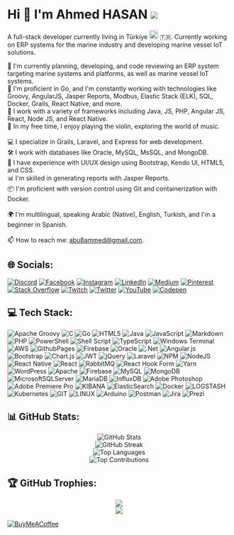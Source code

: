 # Hi 👋 I'm Ahmed HASAN    [![](https://visitcount.itsvg.in/api?id=ahmedMHASAN&icon=5&color=1)](https://visitcount.itsvg.in)



A full-stack developer currently living in Türkiye <img src="https://img.icons8.com/?size=20&id=7PhX5XSLeDb9&format=png" width="20"/>	:tr:. Currently working on ERP systems for the marine industry and developing marine vessel IoT solutions.


<!-- # 💫 About Me: --> 
🔭 I'm currently planning, developing, and code reviewing an ERP system targeting marine systems and platforms, as well as marine vessel IoT systems.<br>🌱 I'm proficient in Go, and I'm constantly working with technologies like Groovy, AngularJS, Jasper Reports, Modbus, Elastic Stack (ELK), SQL, Docker, Grails, React Native, and more.<br>🚀 I work with a variety of frameworks including Java, JS, PHP, Angular JS, React, Node JS, and React Native.<br>🎻 In my free time, I enjoy playing the violin, exploring the world of music.<br><br>💻 I specialize in Grails, Laravel, and Express for web development.<br>🛠️ I work with databases like Oracle, MySQL, MsSQL, and MongoDB.<br>🎨 I have experience with UI/UX design using Bootstrap, Kendo UI, HTML5, and CSS.<br>📊 I'm skilled in generating reports with Jasper Reports.<br>📦 I'm proficient with version control using Git and containerization with Docker.<br><br>🌍 I'm multilingual, speaking Arabic (Native), English, Turkish, and I'm a beginner in Spanish.<br><br>📫 How to reach me: abu8ammed@gmail.com.


## 🌐 Socials:
[![Discord](https://img.shields.io/badge/Discord-%237289DA.svg?logo=discord&logoColor=white)](https://discord.gg/abu7ammed) [![Facebook](https://img.shields.io/badge/Facebook-%231877F2.svg?logo=Facebook&logoColor=white)](https://facebook.com/abu7ammed) [![Instagram](https://img.shields.io/badge/Instagram-%23E4405F.svg?logo=Instagram&logoColor=white)](https://instagram.com/ahmedm_hasan) [![LinkedIn](https://img.shields.io/badge/LinkedIn-%230077B5.svg?logo=linkedin&logoColor=white)](https://linkedin.com/in/ahmed-hasan-07966a82) [![Medium](https://img.shields.io/badge/Medium-12100E?logo=medium&logoColor=white)](https://medium.com/@abu8ammed) [![Pinterest](https://img.shields.io/badge/Pinterest-%23E60023.svg?logo=Pinterest&logoColor=white)](https://pinterest.com/abu8ammed) [![Stack Overflow](https://img.shields.io/badge/-Stackoverflow-FE7A16?logo=stack-overflow&logoColor=white)](https://stackoverflow.com/users/14215194) [![Twitch](https://img.shields.io/badge/Twitch-%239146FF.svg?logo=Twitch&logoColor=white)](https://twitch.tv/ronicHasan) [![Twitter](https://img.shields.io/badge/Twitter-%231DA1F2.svg?logo=Twitter&logoColor=white)](https://twitter.com/Ahmed_MH_90) [![YouTube](https://img.shields.io/badge/YouTube-%23FF0000.svg?logo=YouTube&logoColor=white)](https://youtube.com/@GoLaLaLang) [![Codepen](https://img.shields.io/badge/Codepen-000000?style=for-the-badge&logo=codepen&logoColor=white)](https://codepen.io/ahmedMHasan) 

## 💻 Tech Stack:
![Apache Groovy](https://img.shields.io/badge/Apache%20Groovy-4298B8.svg?style=for-the-badge&logo=Apache+Groovy&logoColor=white) ![C](https://img.shields.io/badge/c-%2300599C.svg?style=for-the-badge&logo=c&logoColor=white) ![Go](https://img.shields.io/badge/go-%2300ADD8.svg?style=for-the-badge&logo=go&logoColor=white) ![HTML5](https://img.shields.io/badge/html5-%23E34F26.svg?style=for-the-badge&logo=html5&logoColor=white) ![Java](https://img.shields.io/badge/java-%23ED8B00.svg?style=for-the-badge&logo=openjdk&logoColor=white) ![JavaScript](https://img.shields.io/badge/javascript-%23323330.svg?style=for-the-badge&logo=javascript&logoColor=%23F7DF1E) ![Markdown](https://img.shields.io/badge/markdown-%23000000.svg?style=for-the-badge&logo=markdown&logoColor=white) ![PHP](https://img.shields.io/badge/php-%23777BB4.svg?style=for-the-badge&logo=php&logoColor=white) ![PowerShell](https://img.shields.io/badge/PowerShell-%235391FE.svg?style=for-the-badge&logo=powershell&logoColor=white) ![Shell Script](https://img.shields.io/badge/shell_script-%23121011.svg?style=for-the-badge&logo=gnu-bash&logoColor=white) ![TypeScript](https://img.shields.io/badge/typescript-%23007ACC.svg?style=for-the-badge&logo=typescript&logoColor=white) ![Windows Terminal](https://img.shields.io/badge/Windows%20Terminal-%234D4D4D.svg?style=for-the-badge&logo=windows-terminal&logoColor=white) ![AWS](https://img.shields.io/badge/AWS-%23FF9900.svg?style=for-the-badge&logo=amazon-aws&logoColor=white) ![GithubPages](https://img.shields.io/badge/github%20pages-121013?style=for-the-badge&logo=github&logoColor=white) ![Firebase](https://img.shields.io/badge/firebase-%23039BE5.svg?style=for-the-badge&logo=firebase) ![Oracle](https://img.shields.io/badge/Oracle-F80000?style=for-the-badge&logo=oracle&logoColor=white) ![.Net](https://img.shields.io/badge/.NET-5C2D91?style=for-the-badge&logo=.net&logoColor=white) ![Angular.js](https://img.shields.io/badge/angular.js-%23E23237.svg?style=for-the-badge&logo=angularjs&logoColor=white) ![Bootstrap](https://img.shields.io/badge/bootstrap-%238511FA.svg?style=for-the-badge&logo=bootstrap&logoColor=white) ![Chart.js](https://img.shields.io/badge/chart.js-F5788D.svg?style=for-the-badge&logo=chart.js&logoColor=white) ![JWT](https://img.shields.io/badge/JWT-black?style=for-the-badge&logo=JSON%20web%20tokens) ![jQuery](https://img.shields.io/badge/jquery-%230769AD.svg?style=for-the-badge&logo=jquery&logoColor=white) ![Laravel](https://img.shields.io/badge/laravel-%23FF2D20.svg?style=for-the-badge&logo=laravel&logoColor=white) ![NPM](https://img.shields.io/badge/NPM-%23CB3837.svg?style=for-the-badge&logo=npm&logoColor=white) ![NodeJS](https://img.shields.io/badge/node.js-6DA55F?style=for-the-badge&logo=node.js&logoColor=white) ![React Native](https://img.shields.io/badge/react_native-%2320232a.svg?style=for-the-badge&logo=react&logoColor=%2361DAFB) ![React](https://img.shields.io/badge/react-%2320232a.svg?style=for-the-badge&logo=react&logoColor=%2361DAFB) ![RabbitMQ](https://img.shields.io/badge/rabbitmq-FF6600?style=for-the-badge&logo=rabbitmq&logoColor=white) ![React Hook Form](https://img.shields.io/badge/React%20Hook%20Form-%23EC5990.svg?style=for-the-badge&logo=reacthookform&logoColor=white) ![Yarn](https://img.shields.io/badge/yarn-%232C8EBB.svg?style=for-the-badge&logo=yarn&logoColor=white) ![WordPress](https://img.shields.io/badge/WordPress-%23117AC9.svg?style=for-the-badge&logo=WordPress&logoColor=white) ![Apache](https://img.shields.io/badge/apache-%23D42029.svg?style=for-the-badge&logo=apache&logoColor=white) ![Firebase](https://img.shields.io/badge/Firebase-039BE5?style=for-the-badge&logo=Firebase&logoColor=white) ![MySQL](https://img.shields.io/badge/mysql-%2300000f.svg?style=for-the-badge&logo=mysql&logoColor=white) ![MongoDB](https://img.shields.io/badge/MongoDB-%234ea94b.svg?style=for-the-badge&logo=mongodb&logoColor=white) ![MicrosoftSQLServer](https://img.shields.io/badge/Microsoft%20SQL%20Server-CC2927?style=for-the-badge&logo=microsoft%20sql%20server&logoColor=white) ![MariaDB](https://img.shields.io/badge/MariaDB-003545?style=for-the-badge&logo=mariadb&logoColor=white) ![InfluxDB](https://img.shields.io/badge/InfluxDB-22ADF6?style=for-the-badge&logo=InfluxDB&logoColor=white) ![Adobe Photoshop](https://img.shields.io/badge/adobe%20photoshop-%2331A8FF.svg?style=for-the-badge&logo=adobe%20photoshop&logoColor=white) ![Adobe Premiere Pro](https://img.shields.io/badge/Adobe%20Premiere%20Pro-9999FF.svg?style=for-the-badge&logo=Adobe%20Premiere%20Pro&logoColor=white) ![KIBANA](https://img.shields.io/badge/kibana-005571.svg?style=for-the-badge&logo=kibana&logoColor=white&color=%23005571) ![ElasticSearch](https://img.shields.io/badge/-ElasticSearch-005571?style=for-the-badge&logo=elasticsearch) ![Docker](https://img.shields.io/badge/docker-%230db7ed.svg?style=for-the-badge&logo=docker&logoColor=white) ![LOGSTASH](https://img.shields.io/badge/logstash-005571.svg?style=for-the-badge&logo=logstash) ![Kubernetes](https://img.shields.io/badge/kubernetes-%23326ce5.svg?style=for-the-badge&logo=kubernetes&logoColor=white) ![GIT](https://img.shields.io/badge/Git-fc6d26?style=for-the-badge&logo=git&logoColor=white) ![LINUX](https://img.shields.io/badge/Linux-FCC624?style=for-the-badge&logo=linux&logoColor=black) ![Arduino](https://img.shields.io/badge/-Arduino-00979D?style=for-the-badge&logo=Arduino&logoColor=white) ![Postman](https://img.shields.io/badge/Postman-FF6C37?style=for-the-badge&logo=postman&logoColor=white) ![Jira](https://img.shields.io/badge/jira-%230A0FFF.svg?style=for-the-badge&logo=jira&logoColor=white) ![Prezi](https://img.shields.io/badge/Prezi-%23000000.svg?style=for-the-badge&logo=Prezi&logoColor=white)

## 📊 GitHub Stats: 

<div align="center">

![GitHub Stats](https://github-readme-stats.vercel.app/api?username=ahmedMHASAN&theme=default&hide_border=true&include_all_commits=true&count_private=true)
<br/>
![GitHub Streak](https://github-readme-streak-stats.herokuapp.com/?user=ahmedMHASAN&theme=default&hide_border=true)
<br/>
![Top Languages](https://github-readme-stats.vercel.app/api/top-langs/?username=ahmedMHASAN&theme=default&hide_border=true&include_all_commits=true&count_private=true&layout=compact)
<br/>
![Top Contributions](https://github-contributor-stats.vercel.app/api?username=ahmedMHASAN&limit=5&theme=flat&combine_all_yearly_contributions=true)

</div>


## 🏆 GitHub Trophies: 

<div align="center">
  <img src="https://github-profile-trophy.vercel.app/?username=ahmedMHASAN&theme=onedark&no-frame=true&no-bg=true&margin-w=4" />
<br/>
  <img src="https://quotes-github-readme.vercel.app/api?type=horizontal&theme=merko" />

</div>


  [![BuyMeACoffee](https://img.shields.io/badge/Buy%20Me%20a%20Coffee-ffdd00?style=for-the-badge&logo=buy-me-a-coffee&logoColor=black)](https://buymeacoffee.com/abu8ammedi) 
   

  
<!-- Proudly created with GPRM ( https://gprm.itsvg.in ) -->


